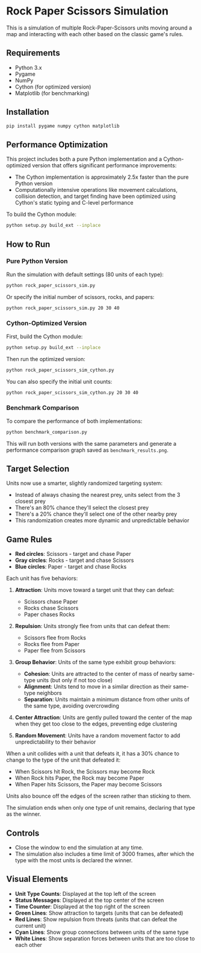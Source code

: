 # Rock Paper Scissors Simulation

This is a simulation of multiple Rock-Paper-Scissors units moving around a map and interacting with each other based on the classic game's rules.

## Requirements

- Python 3.x
- Pygame
- NumPy
- Cython (for optimized version)
- Matplotlib (for benchmarking)

## Installation

```bash
pip install pygame numpy cython matplotlib
```

## Performance Optimization

This project includes both a pure Python implementation and a Cython-optimized version that offers significant performance improvements:

- The Cython implementation is approximately 2.5x faster than the pure Python version
- Computationally intensive operations like movement calculations, collision detection, and target finding have been optimized using Cython's static typing and C-level performance

To build the Cython module:

```bash
python setup.py build_ext --inplace
```

## How to Run

### Pure Python Version

Run the simulation with default settings (80 units of each type):

```bash
python rock_paper_scissors_sim.py
```

Or specify the initial number of scissors, rocks, and papers:

```bash
python rock_paper_scissors_sim.py 20 30 40
```

### Cython-Optimized Version

First, build the Cython module:

```bash
python setup.py build_ext --inplace
```

Then run the optimized version:

```bash
python rock_paper_scissors_sim_cython.py
```

You can also specify the initial unit counts:

```bash
python rock_paper_scissors_sim_cython.py 20 30 40
```

### Benchmark Comparison

To compare the performance of both implementations:

```bash
python benchmark_comparison.py
```

This will run both versions with the same parameters and generate a performance comparison graph saved as `benchmark_results.png`.

## Target Selection

Units now use a smarter, slightly randomized targeting system:
- Instead of always chasing the nearest prey, units select from the 3 closest prey
- There's an 80% chance they'll select the closest prey
- There's a 20% chance they'll select one of the other nearby prey
- This randomization creates more dynamic and unpredictable behavior

## Game Rules

- **Red circles**: Scissors - target and chase Paper
- **Gray circles**: Rocks - target and chase Scissors
- **Blue circles**: Paper - target and chase Rocks

Each unit has five behaviors:
1. **Attraction**: Units move toward a target unit that they can defeat:
   - Scissors chase Paper
   - Rocks chase Scissors
   - Paper chases Rocks

2. **Repulsion**: Units strongly flee from units that can defeat them:
   - Scissors flee from Rocks
   - Rocks flee from Paper
   - Paper flee from Scissors
   
3. **Group Behavior**: Units of the same type exhibit group behaviors:
   - **Cohesion**: Units are attracted to the center of mass of nearby same-type units (but only if not too close)
   - **Alignment**: Units tend to move in a similar direction as their same-type neighbors
   - **Separation**: Units maintain a minimum distance from other units of the same type, avoiding overcrowding
   
4. **Center Attraction**: Units are gently pulled toward the center of the map when they get too close to the edges, preventing edge clustering
   
5. **Random Movement**: Units have a random movement factor to add unpredictability to their behavior

When a unit collides with a unit that defeats it, it has a 30% chance to change to the type of the unit that defeated it:
- When Scissors hit Rock, the Scissors may become Rock
- When Rock hits Paper, the Rock may become Paper
- When Paper hits Scissors, the Paper may become Scissors

Units also bounce off the edges of the screen rather than sticking to them.

The simulation ends when only one type of unit remains, declaring that type as the winner.

## Controls

- Close the window to end the simulation at any time.
- The simulation also includes a time limit of 3000 frames, after which the type with the most units is declared the winner.

## Visual Elements

- **Unit Type Counts**: Displayed at the top left of the screen
- **Status Messages**: Displayed at the top center of the screen
- **Time Counter**: Displayed at the top right of the screen
- **Green Lines**: Show attraction to targets (units that can be defeated)
- **Red Lines**: Show repulsion from threats (units that can defeat the current unit)
- **Cyan Lines**: Show group connections between units of the same type
- **White Lines**: Show separation forces between units that are too close to each other
